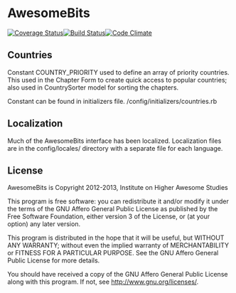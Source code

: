AwesomeBits
===========

[![Coverage Status](https://coveralls.io/repos/awesomefoundation/awesomebits/badge.png)](https://coveralls.io/r/awesomefoundation/awesomebits)[![Build Status](https://travis-ci.org/awesomefoundation/awesomebits.png?branch=master)](https://travis-ci.org/awesomefoundation/awesomebits)[![Code Climate](https://codeclimate.com/github/awesomefoundation/awesomebits.png)](https://codeclimate.com/github/awesomefoundation/awesomebits)

Countries
---------

Constant COUNTRY_PRIORITY used to define an array of priority countries. This
used in the Chapter Form to create quick access to popular countries; also used
in CountrySorter model for sorting the chapters.

Constant can be found in initializers file. /config/initializers/countries.rb


Localization
------------

Much of the AwesomeBits interface has been localized. Localization files are 
in the config/locales/ directory with a separate file for each language.


License
-------

AwesomeBits is Copyright 2012-2013, Institute on Higher Awesome Studies

This program is free software: you can redistribute it and/or modify
it under the terms of the GNU Affero General Public License as published by
the Free Software Foundation, either version 3 of the License, or
(at your option) any later version.

This program is distributed in the hope that it will be useful,
but WITHOUT ANY WARRANTY; without even the implied warranty of
MERCHANTABILITY or FITNESS FOR A PARTICULAR PURPOSE.  See the
GNU Affero General Public License for more details.

You should have received a copy of the GNU Affero General Public License
along with this program.  If not, see <http://www.gnu.org/licenses/>.
